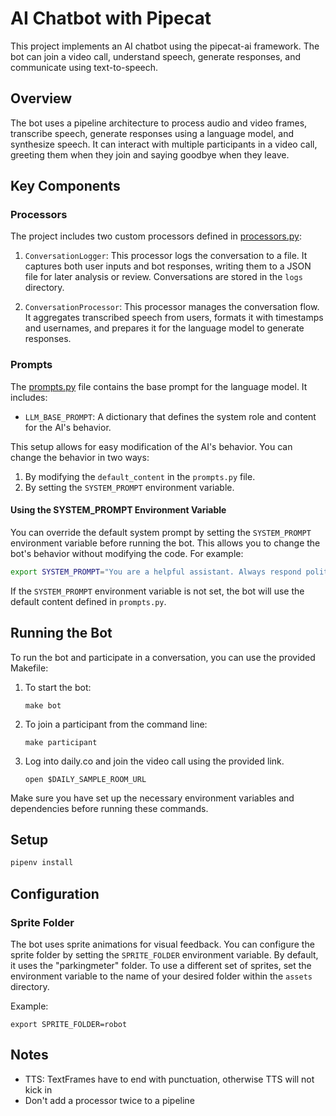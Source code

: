 # AI Chatbot with Pipecat

This project implements an AI chatbot using the pipecat-ai framework. The bot can join a video call, understand speech, generate responses, and communicate using text-to-speech.

## Overview

The bot uses a pipeline architecture to process audio and video frames, transcribe speech, generate responses using a language model, and synthesize speech. It can interact with multiple participants in a video call, greeting them when they join and saying goodbye when they leave.

## Key Components

### Processors

The project includes two custom processors defined in [processors.py](processors.py):

1. `ConversationLogger`: This processor logs the conversation to a file. It captures both user inputs and bot responses, writing them to a JSON file for later analysis or review. Conversations are stored in the `logs` directory.

2. `ConversationProcessor`: This processor manages the conversation flow. It aggregates transcribed speech from users, formats it with timestamps and usernames, and prepares it for the language model to generate responses.

### Prompts

The [prompts.py](prompts.py) file contains the base prompt for the language model. It includes:

- `LLM_BASE_PROMPT`: A dictionary that defines the system role and content for the AI's behavior.

This setup allows for easy modification of the AI's behavior. You can change the behavior in two ways:

1. By modifying the `default_content` in the `prompts.py` file.
2. By setting the `SYSTEM_PROMPT` environment variable.

#### Using the SYSTEM_PROMPT Environment Variable

You can override the default system prompt by setting the `SYSTEM_PROMPT` environment variable before running the bot. This allows you to change the bot's behavior without modifying the code. For example:

```bash
export SYSTEM_PROMPT="You are a helpful assistant. Always respond politely and concisely."
```

If the `SYSTEM_PROMPT` environment variable is not set, the bot will use the default content defined in `prompts.py`.

## Running the Bot

To run the bot and participate in a conversation, you can use the provided Makefile:

1. To start the bot:
   ```
   make bot
   ```

2. To join a participant from the command line:
   ```
   make participant
   ```

3. Log into daily.co and join the video call using the provided link.
   ```
   open $DAILY_SAMPLE_ROOM_URL
   ```

Make sure you have set up the necessary environment variables and dependencies before running these commands.

## Setup

```bash
pipenv install
```

## Configuration

### Sprite Folder

The bot uses sprite animations for visual feedback. You can configure the sprite folder by setting the `SPRITE_FOLDER` environment variable. By default, it uses the "parkingmeter" folder. To use a different set of sprites, set the environment variable to the name of your desired folder within the `assets` directory.

Example:
```
export SPRITE_FOLDER=robot
```

## Notes

* TTS: TextFrames have to end with punctuation, otherwise TTS will not kick in
* Don't add a processor twice to a pipeline

